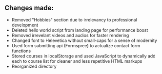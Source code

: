 ## Changes made:
- Removed "Hobbies" section due to irrelevancy to professional development 
- Deleted hello world script from landing page for performance boost 
- Removed irrevelant videos and audios for faster rendering
- Changed font to Helevetica without small-caps for a sense of modernity 
- Used form submitting api (Formspree) to actualize contact form functions 
- Stored courses in localStorage and used JavaScript to dynamically add each to course list for cleaner and less repetitive HTML markups 
- Reorganized directory
